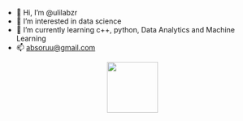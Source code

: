 - 👋 Hi, I’m @ulilabzr
- 👀 I’m interested in data science
- 🌱 I’m currently learning c++, python, Data Analytics and Machine Learning
- 📫 absoruu@gmail.com

<div id="header" align="center">
  <img src="[https://media.giphy.com/media/M9gbBd9nbDrOTu1Mqx/giphy.gif](https://img.shields.io/badge/LinkedIn-blue?logo=linkedin&logoColor=white&style=for-the-badge)" width="100"/>
</div>

<!---
ulilabzr/ulilabzr is a ✨ special ✨ repository because its `README.md` (this file) appears on your GitHub profile.
You can click the Preview link to take a look at your changes.
--->
